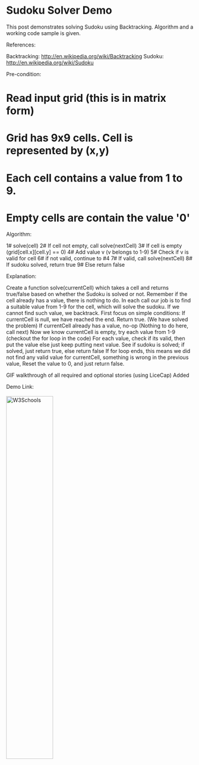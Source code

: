 
<h1>Sudoku Solver Demo</h1>

<p>
This post demonstrates solving Sudoku using Backtracking. Algorithm and a working code sample is given.
</p>

<p>
References:

Backtracking: http://en.wikipedia.org/wiki/Backtracking
Sudoku: http://en.wikipedia.org/wiki/Sudoku
</p>

<p>
Pre-condition:

# Read input grid (this is in matrix form)
# Grid has 9x9 cells. Cell is represented by (x,y)
# Each cell contains a value from 1 to 9.
# Empty cells are contain the value '0'
</p>
<p>
Algorithm:

1# solve(cell)
2# If cell not empty, call solve(nextCell)
3# If cell is empty (grid[cell.x][cell.y] == 0)
4# Add value v (v belongs to 1-9)
5# Check if v is valid for cell
6# if not valid, continue to #4
7# If valid, call solve(nextCell)
8# If sudoku solved, return true
9# Else return false

Explanation:

Create a function solve(currentCell) which takes a cell and returns true/false based on whether the Sudoku is solved or not. 
Remember if the cell already has a value, there is nothing to do.
In each call our job is to find a suitable value from 1-9 for the cell, which will solve the sudoku. 
If we cannot find such value, we backtrack.
First focus on simple conditions: 
If currentCell is null, we have reached the end. Return true. (We have solved the problem)
If currentCell already has a value, no-op (Nothing to do here, call next)
Now we know currentCell is empty, try each value from 1-9 (checkout the for loop in the code)
For each value, check if its valid, then put the value else just keep putting next value.
See if sudoku is solved; if solved, just return true, else return false
If for loop ends, this means we did not find any valid value for currentCell, something is wrong in the previous value,
Reset the value to 0, and just return false.
</p>
GIF walkthrough of all required and optional stories (using LiceCap)
Added
</p>

<p>
Demo Link: <a href="https://github.com/bhusarisuccess/Sudoku/blob/master/demo/Sudokodemo.gif"> <br> <br>
<img border="0" alt="W3Schools" src="https://github.com/bhusarisuccess/Sudoku/blob/master/demo/Sudokodemo.gif" width="50%" height="50%"> <br>
</a>
</p>
